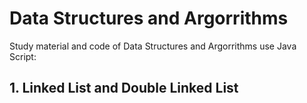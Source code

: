 # Data Structures and Argorrithms 

Study material and code of Data Structures and Argorrithms use Java Script:

## 1. Linked List and Double Linked List